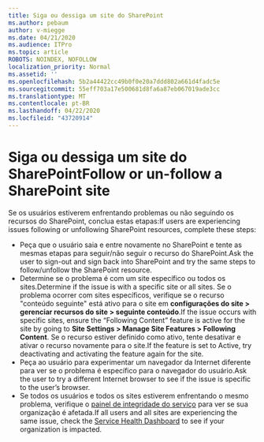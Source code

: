 ```yaml
---
title: Siga ou dessiga um site do SharePoint
ms.author: pebaum
author: v-miegge
ms.date: 04/21/2020
ms.audience: ITPro
ms.topic: article
ROBOTS: NOINDEX, NOFOLLOW
localization_priority: Normal
ms.assetid: ''
ms.openlocfilehash: 5b2a44422cc49b0f0e20a7ddd802a661d4fadc5e
ms.sourcegitcommit: 55eff703a17e500681d8fa6a87eb067019ade3cc
ms.translationtype: MT
ms.contentlocale: pt-BR
ms.lasthandoff: 04/22/2020
ms.locfileid: "43720914"
---
```

# <a name="follow-or-un-follow-a-sharepoint-site"></a><span data-ttu-id="d2921-102">Siga ou dessiga um site do SharePoint</span><span class="sxs-lookup"><span data-stu-id="d2921-102">Follow or un-follow a SharePoint site</span></span>

<span data-ttu-id="d2921-103">Se os usuários estiverem enfrentando problemas ou não seguindo os recursos do SharePoint, conclua estas etapas:</span><span class="sxs-lookup"><span data-stu-id="d2921-103">If users are experiencing issues following or unfollowing SharePoint resources, complete these steps:</span></span>

* <span data-ttu-id="d2921-104">Peça que o usuário saia e entre novamente no SharePoint e tente as mesmas etapas para seguir/não seguir o recurso do SharePoint.</span><span class="sxs-lookup"><span data-stu-id="d2921-104">Ask the user to sign-out and sign back into SharePoint and try the same steps to follow/unfollow the SharePoint resource.</span></span>
* <span data-ttu-id="d2921-105">Determine se o problema é com um site específico ou todos os sites.</span><span class="sxs-lookup"><span data-stu-id="d2921-105">Determine if the issue is with a specific site or all sites.</span></span> <span data-ttu-id="d2921-106">Se o problema ocorrer com sites específicos, verifique se o recurso "conteúdo seguinte" está ativo para o site em **configurações do site > gerenciar recursos do site > seguinte conteúdo**.</span><span class="sxs-lookup"><span data-stu-id="d2921-106">If the issue occurs with specific sites, ensure the “Following Content” feature is active for the site by going to **Site Settings > Manage Site Features > Following Content**.</span></span> <span data-ttu-id="d2921-107">Se o recurso estiver definido como ativo, tente desativar e ativar o recurso novamente para o site.</span><span class="sxs-lookup"><span data-stu-id="d2921-107">If the feature is set to Active, try deactivating and activating the feature again for the site.</span></span>
* <span data-ttu-id="d2921-108">Peça ao usuário para experimentar um navegador da Internet diferente para ver se o problema é específico para o navegador do usuário.</span><span class="sxs-lookup"><span data-stu-id="d2921-108">Ask the user to try a different Internet browser to see if the issue is specific to the user’s browser.</span></span>
* <span data-ttu-id="d2921-109">Se todos os usuários e todos os sites estiverem enfrentando o mesmo problema, verifique o [painel de integridade do serviço](https://admin.microsoft.com/AdminPortal/Home#/servicehealth) para ver se sua organização é afetada.</span><span class="sxs-lookup"><span data-stu-id="d2921-109">If all users and all sites are experiencing the same issue, check the [Service Health Dashboard](https://admin.microsoft.com/AdminPortal/Home#/servicehealth) to see if your organization is impacted.</span></span>
